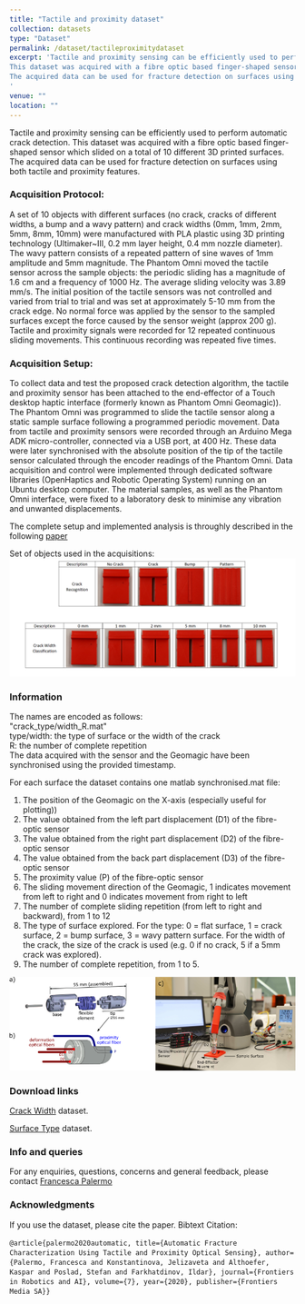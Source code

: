 ```yaml
---
title: "Tactile and proximity dataset"
collection: datasets
type: "Dataset"
permalink: /dataset/tactileproximitydataset
excerpt: 'Tactile and proximity sensing can be efficiently used to perform automatic crack detection. 
This dataset was acquired with a fibre optic based finger-shaped sensor which slided on a total of 10 different 3D printed surfaces for a total of 50 acquistions.
The acquired data can be used for fracture detection on surfaces using both tactile and proximity features.
'
venue: ""
location: ""
---
```


Tactile and proximity sensing can be efficiently used to perform automatic crack detection. 
This dataset was acquired with a fibre optic based finger-shaped sensor which slided on a total of 10 different 3D printed surfaces.
The acquired data can be used for fracture detection on surfaces using both tactile and proximity features.


### Acquisition Protocol:
A set of 10 objects with different surfaces (no crack, cracks of different widths, a bump and a wavy pattern) and crack widths (0mm, 1mm, 2mm, 5mm, 8mm, 10mm)  were manufactured with 
PLA plastic using 3D printing technology (Ultimaker~III, 0.2 mm layer height, 0.4 mm nozzle diameter). 
The wavy pattern consists of a repeated pattern of sine waves of 1mm amplitude and 5mm magnitude.
The Phantom Omni moved the tactile sensor across the sample objects: the periodic sliding has a  magnitude of 1.6 cm and a frequency of 1000 Hz. 
The average sliding velocity was 3.89 mm/s. 
The initial position of the tactile sensors was not controlled and varied from trial to trial and was set at approximately 5-10 mm from the crack edge.
No normal force was applied by the sensor to the sampled surfaces except the force caused by the sensor weight (approx 200 g).
Tactile and proximity signals were recorded for 12 repeated continuous sliding movements. 
This continuous recording was repeated five times.


### Acquisition Setup: 
To collect data and test the proposed crack detection algorithm, 
the tactile and proximity sensor has been attached to the end-effector of a Touch desktop haptic interface (formerly known as Phantom Omni Geomagic)). 
The Phantom Omni was programmed to slide the tactile sensor along a static sample surface following a programmed periodic movement. 
Data from tactile and proximity sensors were recorded through an Arduino Mega ADK micro-controller, connected via a USB port, at 400 Hz. 
These data were later synchronised with the absolute position of the tip of the tactile sensor calculated through the encoder readings of the Phantom Omni.
Data acquisition and control were implemented through dedicated software libraries (OpenHaptics and Robotic Operating System) running on an Ubuntu desktop computer.
The material samples, as well as the Phantom Omni interface, were fixed to a laboratory desk to minimise any vibration and unwanted displacements.


The complete setup and implemented analysis is throughly described in the following [paper](https://www.frontiersin.org/articles/10.3389/frobt.2020.513004/full)

Set of objects used in the acquisitions:
![objects Image](https://github.com/francescapalermo/francescapalermo.github.io/blob/master/_dataset/set_object.jpg?raw=true)


### Information
The names are encoded as follows:<br/>
"crack_type/width_R.mat"<br/>
type/width: the type of surface or the width of the crack<br/>
R: the number of complete repetition <br/>
The data acquired with the sensor and the Geomagic have been synchronised using the provided timestamp.

For each surface the dataset contains one matlab synchronised.mat file:
1. The position of the Geomagic on the X-axis (especially useful for plotting))
2. The value obtained from the left part displacement (D1) of the fibre-optic sensor
3. The value obtained from the right part displacement (D2) of the fibre-optic sensor
4. The value obtained from the back part displacement (D3) of the fibre-optic sensor
5. The proximity value (P) of the fibre-optic sensor
6. The sliding movement direction of the Geomagic, 1 indicates movement from left to right and 0 indicates movement from right to left
7. The number of complete sliding repetition (from left to right and backward), from 1 to 12
8. The type of surface explored. For the type: 0 = flat surface, 1 = crack surface, 2 = bump surface, 3 = wavy pattern surface. 
For the width of the crack, the size of the crack is used (e.g. 0 if no crack, 5 if a 5mm crack was explored).
9. The number of complete repetition, from 1 to 5.

![setup Image](https://github.com/francescapalermo/francescapalermo.github.io/blob/master/_dataset/combined_sensor_setup.png?raw=true)

### Download links
[Crack Width](https://github.com/francescapalermo/francescapalermo.github.io/blob/master/_dataset/tactile_proximity/width/width.rar?raw=true) dataset.


[Surface Type](https://github.com/francescapalermo/francescapalermo.github.io/blob/master/_dataset/tactile_proximity/type/type.rar?raw=true) dataset.


### Info and queries
For any enquiries, questions, concerns and general feedback, please contact [Francesca Palermo](mailto:f.palermo@qmul.ac.uk)


### Acknowledgments
If you use the dataset, please cite the paper.
Bibtext Citation: 

`@article{palermo2020automatic, title={Automatic Fracture Characterization Using Tactile and Proximity Optical Sensing}, author={Palermo, Francesca and Konstantinova, Jelizaveta and Althoefer, Kaspar and Poslad, Stefan and Farkhatdinov, Ildar}, journal={Frontiers in Robotics and AI}, volume={7}, year={2020}, publisher={Frontiers Media SA}}`

